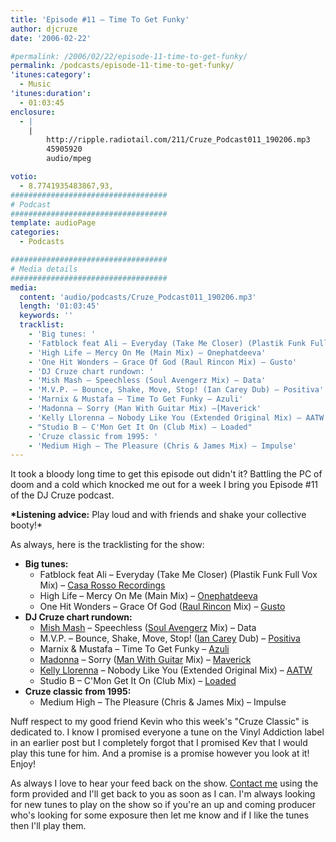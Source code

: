 ```yaml
---
title: 'Episode #11 – Time To Get Funky'
author: djcruze
date: '2006-02-22'

#permalink: /2006/02/22/episode-11-time-to-get-funky/
permalink: /podcasts/episode-11-time-to-get-funky/
'itunes:category':
  - Music
'itunes:duration':
  - 01:03:45
enclosure:
  - |
    |
        http://ripple.radiotail.com/211/Cruze_Podcast011_190206.mp3
        45905920
        audio/mpeg

votio:
  - 8.7741935483867,93,
###################################
# Podcast
###################################
template: audioPage
categories:
  - Podcasts

###################################
# Media details
###################################
media:
  content: 'audio/podcasts/Cruze_Podcast011_190206.mp3'
  length: '01:03:45'
  keywords: ''
  tracklist:
    - 'Big tunes: '
    - 'Fatblock feat Ali – Everyday (Take Me Closer) (Plastik Funk Full Vox Mix) – Casa Rosso Recordings'
    - 'High Life – Mercy On Me (Main Mix) – Onephatdeeva'
    - 'One Hit Wonders – Grace Of God (Raul Rincon Mix) – Gusto'
    - 'DJ Cruze chart rundown: '
    - 'Mish Mash – Speechless (Soul Avengerz Mix) – Data'
    - 'M.V.P. – Bounce, Shake, Move, Stop! (Ian Carey Dub) – Positiva'
    - 'Marnix & Mustafa – Time To Get Funky – Azuli'
    - 'Madonna – Sorry (Man With Guitar Mix) –[Maverick'
    - 'Kelly Llorenna – Nobody Like You (Extended Original Mix) – AATW'
    - "Studio B – C'Mon Get It On (Club Mix) – Loaded"
    - 'Cruze classic from 1995: '
    - 'Medium High – The Pleasure (Chris & James Mix) – Impulse'
---
```


It took a bloody long time to get this episode out didn't it? Battling the PC of doom and a cold which knocked me out for a week I bring you Episode #11 of the DJ Cruze podcast.

**\*Listening advice:** Play loud and with friends and shake your collective booty!\*

As always, here is the tracklisting for the show:

- **Big tunes:**
  - Fatblock feat Ali – Everyday (Take Me Closer) (Plastik Funk Full Vox Mix) – [Casa Rosso Recordings][3]
  - High Life – Mercy On Me (Main Mix) – [Onephatdeeva][4]
  - One Hit Wonders – Grace Of God ([Raul Rincon][5] Mix) – [Gusto][6]
- **DJ Cruze chart rundown:**
  - [Mish Mash][7] – Speechless ([Soul Avengerz][8] Mix) – Data
  - M.V.P. – Bounce, Shake, Move, Stop! ([Ian Carey][9] Dub) – [Positiva][10]
  - Marnix & Mustafa – Time To Get Funky – [Azuli][11]
  - [Madonna][12] – Sorry ([Man With Guitar][13] Mix) – [Maverick][11]
  - [Kelly Llorenna][14] – Nobody Like You (Extended Original Mix) – [AATW][15]
  - Studio B – C'Mon Get It On (Club Mix) – [Loaded][16]
- **Cruze classic from 1995:**
  - Medium High – The Pleasure (Chris & James Mix) – Impulse

Nuff respect to my good friend Kevin who this week's "Cruze Classic" is dedicated to. I know I promised everyone a tune on the Vinyl Addiction label in an earlier post but I completely forgot that I promised Kev that I would play this tune for him. And a promise is a promise however you look at it! Enjoy!

As always I love to hear your feed back on the show. [Contact me][17] using the form provided and I'll get back to you as soon as I can. I'm always looking for new tunes to play on the show so if you're an up and coming producer who's looking for some exposure then let me know and if I like the tunes then I'll play them.

[1]: http://ripple.radiotail.com/211/Cruze_Podcast011_190206.mp3
[2]: http://www.djcruze.co.uk/cms/podcasts/feed/rss2
[3]: http://www.sillyspider.com/
[4]: http://www.onephatdeeva.com/
[5]: http://raulrincon.de/
[6]: http://www.gutrecords.com/
[7]: http://www.mish-mash.net/
[8]: http://www.soulavengerz.com/
[9]: http://www.ian45carey.com/
[10]: http://www.positivarecords.com/
[11]: http://www.maverick.com/
[12]: http://www.madonna.com/
[13]: http://en.wikipedia.org/wiki/Stuart_Price
[14]: http://www.kellyllorenna.co.uk/
[15]: http://www.aatw.com/
[16]: http://www.loadedrecords.com/
[17]: http://www.djcruze.co.uk/cms/contact/
